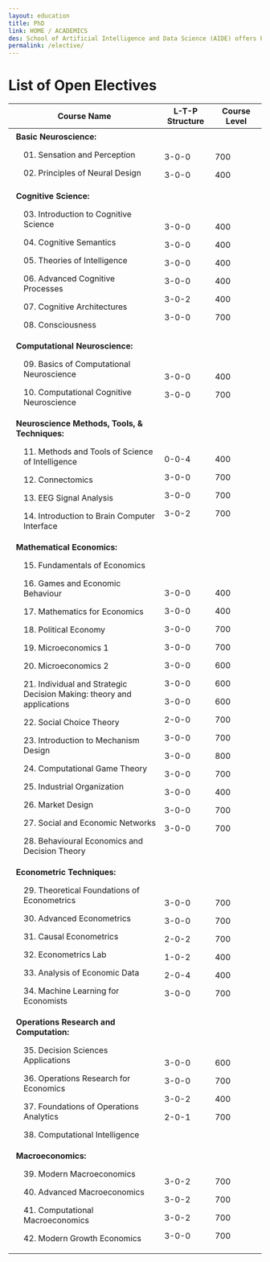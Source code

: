 ```yaml
---
layout: education
title: PhD
link: HOME / ACADEMICS
des: School of Artificial Intelligence and Data Science (AIDE) offers Ph.D. program in a wide range of emerging and challenging research areas of Foundational AI & DS, and AI & DS Applications through highly qualified faculty from diverse disciplines with shared interests in fundamental challenges in AI and DS.
permalink: /elective/
---
```


<div class="parent-box">
<div class="general-section">
<h1>List of Open Electives</h1>
</div>
<div class="table-responsive">
<table class="table table-bordered">
<thead>
<tr>
<th scope="col" style="width: 60%;">Course Name</th>
<th scope="col" style="width: 20%;">L-T-P Structure</th>
<th scope="col" style="width: 20%;">Course Level</th>
</tr>
</thead>
<tbody>
<tr>
<td style="text-align: left; padding-left: 15px;">
<b>Basic Neuroscience:</b>
<div style="padding-left: 15px;">
<p>01. Sensation and Perception</p>
<p>02. Principles of Neural Design</p>
</div>
</td>
<td style="padding-top: 30.351px;">
<p>3-0-0</p>
<p>3-0-0</p>
</td>
<td style="padding-top: 30.351px;">
<p>700</p>
<p>400</p>
</td>
</tr>
<tr>
<td style="text-align: left; padding-left: 15px;">
<b>Cognitive Science:</b>
<div style="padding-left: 15px;">
<p>03. Introduction to Cognitive Science</p>
<p>04. Cognitive Semantics</p>
<p>05. Theories of Intelligence</p>
<p>06. Advanced Cognitive Processes</p>
<p>07. Cognitive Architectures</p>
<p>08. Consciousness</p>
</div>
</td>
<td style="padding-top: 30.351px;">
<p>3-0-0</p>
<p>3-0-0</p>
<p> 3-0-0</p>
<p>3-0-0</p>
<p>3-0-2</p>
<p>3-0-0</p>
</td>
<td style="padding-top: 30.351px;">
<p>400</p>
<p>400</p>
<p>400</p>
<p>400</p>
<p>400</p>
<p>700</p>
</td>
</tr>
<tr>
<td style="text-align: left; padding-left: 15px;">
<b>Computational Neuroscience:</b>
<div style="padding-left: 15px;">
<p>09. Basics of Computational Neuroscience</p>
<p>10. Computational Cognitive Neuroscience</p>
</div>
</td>
<td style="padding-top: 30.351px;">
<p>3-0-0</p>
<p>3-0-0</p>
</td>
<td style="padding-top: 30.351px;">
<p>400</p>
<p>700</p>
</td>
</tr>
<tr>
<td style="text-align: left; padding-left: 15px;">
<b>Neuroscience Methods, Tools, & Techniques:</b>
<div style="padding-left: 15px;">
<p>11. Methods and Tools of Science of Intelligence</p>
<p>12. Connectomics</p>
<p>13. EEG Signal Analysis</p>
<p>14. Introduction to Brain Computer Interface</p>
</div>
</td>
<td style="padding-top: 30.351px;">
<p>0-0-4</p>
<p>3-0-0</p>
<p>3-0-0</p>
<p>3-0-2</p>
</td>
<td style="padding-top: 30.351px;">
<p>400</p>
<p>700</p>
<p>700</p>
<p>700</p>
</td>
</tr>
<tr>
<td style="text-align: left; padding-left: 15px;">
<b>Mathematical Economics:</b>
<div style="padding-left: 15px;">
<p>15. Fundamentals of Economics</p>
<p>16. Games and Economic Behaviour</p>
<p>17. Mathematics for Economics</p>
<p>18. Political Economy</p>
<p>19. Microeconomics 1</p>
<p>20. Microeconomics 2</p>
<p>21. Individual and Strategic Decision Making: theory and applications</p>
<p>22. Social Choice Theory</p>
<p>23. Introduction to Mechanism Design</p>
<p> 24. Computational Game Theory</p>
<p>25. Industrial Organization</p>
<p>26. Market Design</p>
<p>27. Social and Economic Networks</p>
<p>28. Behavioural Economics and Decision Theory</p>
</div>
</td>
<td style="padding-top: 30.351px;">
<p>3-0-0</p>
<p>3-0-0</p>
<p>3-0-0</p>
<p>3-0-0</p>
<p>3-0-0</p>
<p>3-0-0</p>
<p>3-0-0</p>
<p>2-0-0</p>
<p>3-0-0</p>
<p>3-0-0</p>
<p>3-0-0</p>
<p>3-0-0</p>
<p>3-0-0</p>
<p>3-0-0</p>
</td>
<td style="padding-top: 30.351px;">
<p>400</p>
<p>400</p>
<p>700</p>
<p>700</p>
<p>600</p>
<p>600</p>
<p>600</p>
<p>700</p>
<p>700</p>
<p>800</p>
<p>700</p>
<p>400</p>
<p>700</p>
<p>700</p>
</td>
</tr>
<tr>
<td style="text-align: left; padding-left: 15px;">
<b>Econometric Techniques:</b>
<div style="padding-left: 15px;">
<p>29. Theoretical Foundations of Econometrics</p>
<p>30. Advanced Econometrics</p>
<p>31. Causal Econometrics</p>
<p>32. Econometrics Lab</p>
<p>33. Analysis of Economic Data</p>
<p>34. Machine Learning for Economists</p>
</div>
</td>
<td style="padding-top: 30.351px;">
<p>3-0-0</p>
<p>3-0-0</p>
<p>2-0-2</p>
<p>1-0-2</p>
<p>2-0-4</p>
<p>3-0-0</p>
</td>
<td style="padding-top: 30.351px;">
<p>700</p>
<p>700</p>
<p>700</p>
<p>400</p>
<p>400</p>
<p>700</p>
</td>
</tr>
<tr>
<td style="text-align: left; padding-left: 15px;">
<b>Operations Research and Computation:</b>
<div style="padding-left: 15px;">
<p>35. Decision Sciences Applications</p>
<p>36. Operations Research for Economics</p>
<p>37. Foundations of Operations Analytics</p>
<p>38. Computational Intelligence</p>
</div>
</td>
<td style="padding-top: 30.351px;">
<p>3-0-0</p>
<p>3-0-0</p>
<p>3-0-2</p>
<p>2-0-1</p>                       
</td>
<td style="padding-top: 30.351px;">
<p>600</p>
<p>700</p>
<p>400</p>
<p>700</p>
</td>
</tr>
<tr>
<td style="text-align: left; padding-left: 15px;">
<b>Macroeconomics:</b>
<div style="padding-left: 15px;">
<p>39. Modern Macroeconomics</p>
<p>40. Advanced Macroeconomics</p>
<p>41. Computational Macroeconomics</p>
<p>42. Modern Growth Economics</p>
</div>
</td>
<td style="padding-top: 30.351px;">
<p>3-0-2</p>
<p>3-0-2</p>
<p>3-0-2</p>
<p>3-0-0</p>                       
</td>
<td style="padding-top: 30.351px;">
<p>700</p>
<p>700</p>
<p>700</p>
<p>700</p>
</td>
</tr>
</tbody>
</table>
</div>
</div>
